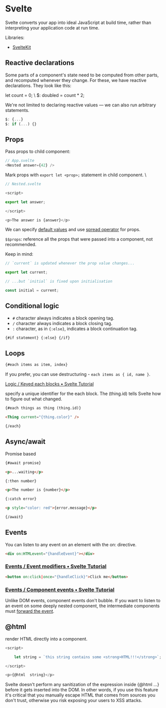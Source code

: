 # Svelte

Svelte converts your app into ideal JavaScript at build time, rather than interpreting your application code at run
time.

Libraries:

- [SvelteKit](https://kit.svelte.dev/)

## Reactive declarations

Some parts of a component's state need to be computed from other parts, and recomputed whenever they change. For these,
we have reactive declarations. They look like this:

let count = 0; \ $: doubled = count \* 2;

We're not limited to declaring reactive values — we can also run arbitrary statements.

```javascript
$: {...}
$: if (...) {}
```

## Props

Pass props to child component:

```javascript
// App.svelte
<Nested answer={42} />
```

Mark props with `export let <prop>;` statement in child component. \

```javascript
// Nested.svelte

<script>

export let answer;

</script>

<p>The answer is {answer}</p>
```

We can specify [default values](https://svelte.dev/tutorial/default-values) and use [spread operator](https://svelte.dev/tutorial/spread-props) for props.

`$$props`: reference all the props that were passed into a component, not recommended.

Keep in mind:

```javascript
// `current` is updated whenever the prop value changes...

export let current;

// ...but `initial` is fixed upon initialisation

const initial = current;
```

## Conditional logic

- `#` character always indicates a block opening tag.
- `/` character always indicates a block closing tag.
- `:` character, as in `{:else}`, indicates a block continuation tag.

```html
{#if statement} {:else} {/if}
```

## Loops

```html
{#each items as item, index}
```

If you prefer, you can use destructuring - `each items as { id, name }`.

[Logic / Keyed each blocks • Svelte Tutorial](https://svelte.dev/tutorial/keyed-each-blocks)

specify a unique identifier for the each block. The (thing.id) tells Svelte how to figure out what changed.

```html
{#each things as thing (thing.id)}

<Thing current="{thing.color}" />

{/each}
```

## Async/await

Promise based

```html
{#await promise}

<p>...waiting</p>

{:then number}

<p>The number is {number}</p>

{:catch error}

<p style="color: red">{error.message}</p>

{/await}
```

## Events

You can listen to any event on an element with the on: directive.

```html
<div on:HTMLevent="{handleEvent}"></div>
```

### [Events / Event modifiers • Svelte Tutorial](https://svelte.dev/tutorial/event-modifiers)

```html
<button on:click|once="{handleClick}">Click me</button>
```

### [Events / Component events • Svelte Tutorial](https://svelte.dev/tutorial/component-events)

Unlike DOM events, component events don't bubble. If you want to listen to an event on some deeply nested component, the
intermediate components must [forward the event](https://svelte.dev/tutorial/event-forwarding).

## @html

render HTML directly into a component.

```javascript
<script>

	let string = `this string contains some <strong>HTML!!!</strong>`;

</script>

<p>{@html  string}</p>
```

Svelte doesn't perform any sanitization of the expression inside {@html ...} before it gets inserted into the DOM. In
other words, if you use this feature it's critical that you manually escape HTML that comes from sources you don't
trust, otherwise you risk exposing your users to XSS attacks.
